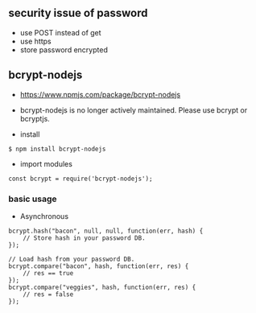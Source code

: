 ## security issue of password

- use POST instead of get
- use https
- store password encrypted

## bcrypt-nodejs
- https://www.npmjs.com/package/bcrypt-nodejs   
- bcrypt-nodejs is no longer actively maintained. Please use bcrypt or bcryptjs.

- install
```
$ npm install bcrypt-nodejs
```
- import modules
```
const bcrypt = require('bcrypt-nodejs');
```

### basic usage
- Asynchronous
```
bcrypt.hash("bacon", null, null, function(err, hash) {
    // Store hash in your password DB.
});

// Load hash from your password DB.
bcrypt.compare("bacon", hash, function(err, res) {
    // res == true
});
bcrypt.compare("veggies", hash, function(err, res) {
    // res = false
});

```
